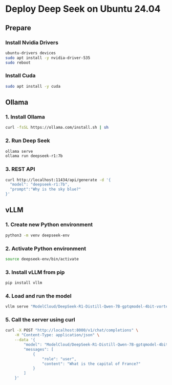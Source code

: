 # Deploy Deep Seek on Ubuntu 24.04

## Prepare

### Install Nvidia Drivers
```bash
ubuntu-drivers devices
sudo apt install -y nvidia-driver-535
sudo reboot
```

### Install Cuda
```bash
sudo apt install -y cuda
```

## Ollama

### 1. Install Ollama
```bash
curl -fsSL https://ollama.com/install.sh | sh
```

### 2. Run Deep Seek
```bash
ollama serve
ollama run deepseek-r1:7b
```

### 3. REST API
```bash
curl http://localhost:11434/api/generate -d '{
  "model": "deepseek-r1:7b",
  "prompt":"Why is the sky blue?"
}'
```

## vLLM

### 1. Create new Python environment
```bash
python3 -m venv deepseek-env
```

### 2. Activate Python environment
```bash
source deepseek-env/bin/activate
```

### 3. Install vLLM from pip
```bash
pip install vllm
```

### 4. Load and run the model
```bash
vllm serve "ModelCloud/DeepSeek-R1-Distill-Qwen-7B-gptqmodel-4bit-vortex-v2"
```

### 5. Call the server using curl
```bash
curl -X POST "http://localhost:8000/v1/chat/completions" \
	-H "Content-Type: application/json" \
	--data '{
		"model": "ModelCloud/DeepSeek-R1-Distill-Qwen-7B-gptqmodel-4bit-vortex-v2",
		"messages": [
			{
				"role": "user",
				"content": "What is the capital of France?"
			}
		]
	}'
```
